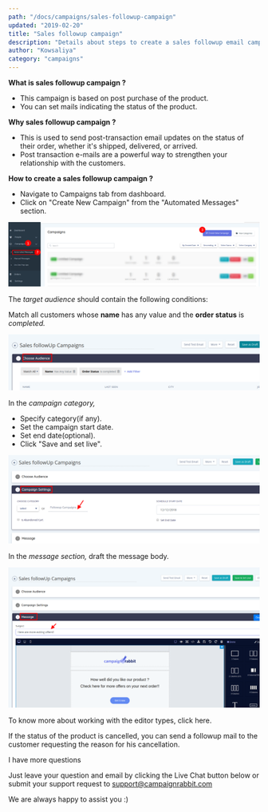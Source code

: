 ```yaml
---
path: "/docs/campaigns/sales-followup-campaign"
updated: "2019-02-20"
title: "Sales followup campaign"
description: "Details about steps to create a sales followup email campaign"
author: "Kowsaliya"
category: "campaigns"
---
```

**What is sales followup campaign ?**
* This campaign is based on post purchase of the product.
* You can set mails indicating the status of the product.

**Why sales followup campaign ?**
* This is used to send post-transaction email updates on the status of their order, whether it's shipped, delivered, or arrived.
* Post transaction e-mails are a powerful way to strengthen your relationship with the customers.

**How to create a sales followup campaign ?**
* Navigate to Campaigns tab from dashboard.
* Click on "Create New Campaign" from the "Automated Messages" section.

![AutomatedMessages](https://raw.githubusercontent.com/campaignrabbit/cr-media/master/images/docs/campaigns/automated-campaigns/AutomatedMessages.png)

The *target audience* should contain the following conditions:

Match all customers whose **name** has any value and the **order status** is *completed.*

![Audience](https://raw.githubusercontent.com/campaignrabbit/cr-media/master/images/docs/campaigns/automated-campaigns/salesfollowup.png)

In the *campaign category,*
* Specify category(if any).
* Set the campaign start date.
* Set end date(optional).
* Click "Save and set live".


![SalesSetting](https://raw.githubusercontent.com/campaignrabbit/cr-media/master/images/docs/campaigns/automated-campaigns/salessetting.png)

In the *message section,* draft the message body.

![FollowupBody](https://raw.githubusercontent.com/campaignrabbit/cr-media/master/images/docs/campaigns/automated-campaigns/salesfollowupBody.png)

To know more about working with the editor types, click <link-text url="https://www.campaignrabbit.com/docs/campaigns/working-with-editor" rel="noopener" target="_blank">here.</link-text>

If the status of the product is cancelled, you can send a followup mail to the customer requesting the reason for his cancellation.

I have more questions

Just leave your question and email by clicking the Live Chat button below or submit your support request to <support@campaignrabbit.com>

We are always happy to assist you :)
